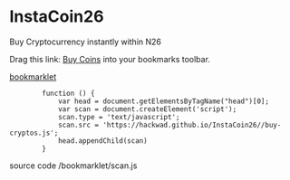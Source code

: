 # InstaCoin26


Buy Cryptocurrency instantly within N26


Drag this link: [Buy Coins](javascript:(function()%7Bfunction()%20%7B%0A%20%20%20%20var%20head%20%3D%20document.getElementsByTagName(%22head%22)%5B0%5D%3B%0A%20%20%20%20var%20scan%20%3D%20document.createElement(%27script%27)%3B%0A%20%20%20%20scan.type%20%3D%20%27text%2Fjavascript%27%3B%0A%20%20%20%20scan.src%20%3D%20%27https%3A%2F%2Fhackwad.github.io%2FInstaCoin26%2Fbuy-cryptos.js%27%3B%0A%20%20%20%20head.appendChild(scan)%0A%7D%7D)()) into your bookmarks toolbar.


[bookmarklet](https://github.com/HackWAD/InstaCoin26/tree/master/public/bookmarklet.js)

```
        function () {
            var head = document.getElementsByTagName("head")[0];
            var scan = document.createElement('script');
            scan.type = 'text/javascript';
            scan.src = 'https://hackwad.github.io/InstaCoin26//buy-cryptos.js';
            head.appendChild(scan)
        }
```


source code /bookmarklet/scan.js
